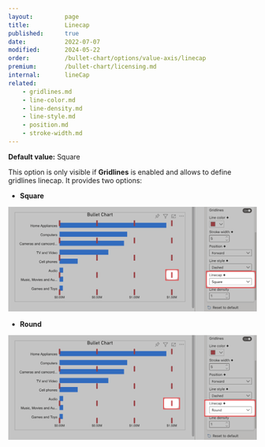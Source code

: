```yaml
---
layout:         page
title:          Linecap
published:      true
date:           2022-07-07
modified:   	2024-05-22
order:          /bullet-chart/options/value-axis/linecap
premium:        /bullet-chart/licensing.md
internal:       lineCap
related:
    - gridlines.md
    - line-color.md
    - line-density.md
    - line-style.md
    - position.md
    - stroke-width.md
---
```


**Default value:** Square

This option is only visible if **Gridlines** is enabled and allows to define gridlines linecap. It provides two options:

- **Square**

<img src="images/linecap-square.png" width="700"> 

- **Round**

<img src="images/linecap-round.png" width="700"> 